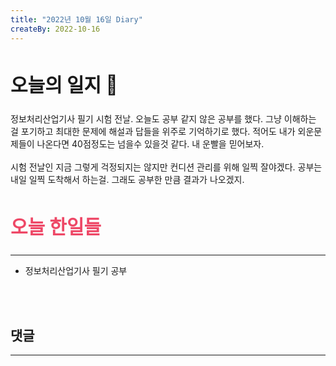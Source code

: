 ```yaml
---
title: "2022년 10월 16일 Diary"
createBy: 2022-10-16
---
```



##  <h2 style="font-size: 30px">오늘의 일지 🎪</h2>
정보처리산업기사 필기 시험 전날. 오늘도 공부 같지 않은 공부를 했다. 그냥 이해하는 걸 포기하고 최대한 문제에 해설과 답들을 위주로 기억하기로 했다. 적어도 내가 외운문제들이 나온다면 40점정도는 넘을수 있을것 같다. 내 운빨을 믿어보자.
<br>
<br>
시험 전날인 지금 그렇게 걱정되지는 않지만 컨디션 관리를 위해 일찍 잘야겠다. 공부는 내일 일찍 도착해서 하는걸. 그래도 공부한 만큼 결과가 나오겠지.



## <h2 style="color: #ee4867; font-size: 30px">오늘 한일들</h2>
--- 
- 정보처리산업기사 필기 공부

<br>
<br>

## 댓글
---
<br>

<Comment />
